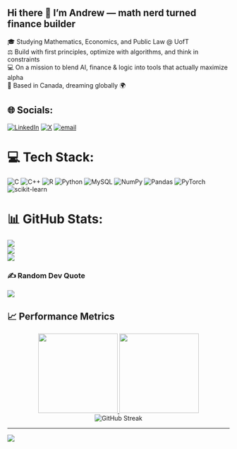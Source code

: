 ## Hi there 👋 I’m Andrew — math nerd turned finance builder
🎓 Studying Mathematics, Economics, and Public Law @ UofT<br/>
⚖️ Build with first principles, optimize with algorithms, and think in constraints<br/>
💻 On a mission to blend AI, finance & logic into tools that actually maximize alpha<br/>
📍 Based in Canada, dreaming globally 🌍<br/>

## 🌐 Socials:
[![LinkedIn](https://img.shields.io/badge/LinkedIn-%230077B5.svg?logo=linkedin&logoColor=white)](https://www.linkedin.com/in/andrewleunght/) 
[![X](https://img.shields.io/badge/X-black.svg?logo=X&logoColor=white)](https://x.com/andrewleung) 
[![email](https://img.shields.io/badge/Email-D14836?logo=gmail&logoColor=white)](mailto:andrewle256@gmail.com)


# 💻 Tech Stack:
![C](https://img.shields.io/badge/c-%2300599C.svg?style=for-the-badge&logo=c&logoColor=white) ![C++](https://img.shields.io/badge/c++-%2300599C.svg?style=for-the-badge&logo=c%2B%2B&logoColor=white) ![R](https://img.shields.io/badge/r-%23276DC3.svg?style=for-the-badge&logo=r&logoColor=white) ![Python](https://img.shields.io/badge/python-3670A0?style=for-the-badge&logo=python&logoColor=ffdd54) ![MySQL](https://img.shields.io/badge/mysql-4479A1.svg?style=for-the-badge&logo=mysql&logoColor=white) ![NumPy](https://img.shields.io/badge/numpy-%23013243.svg?style=for-the-badge&logo=numpy&logoColor=white) ![Pandas](https://img.shields.io/badge/pandas-%23150458.svg?style=for-the-badge&logo=pandas&logoColor=white) ![PyTorch](https://img.shields.io/badge/PyTorch-%23EE4C2C.svg?style=for-the-badge&logo=PyTorch&logoColor=white) ![scikit-learn](https://img.shields.io/badge/scikit--learn-%23F7931E.svg?style=for-the-badge&logo=scikit-learn&logoColor=white)

# 📊 GitHub Stats:
![](https://github-readme-stats.vercel.app/api?username=andrewle256&theme=dark&hide_border=false&include_all_commits=true&count_private=false)<br/>
![](https://nirzak-streak-stats.vercel.app/?user=andrewle256&theme=dark&hide_border=false)<br/>
![](https://github-readme-stats.vercel.app/api/top-langs/?username=andrewle256&theme=dark&hide_border=false&include_all_commits=true&count_private=false&layout=compact)


### ✍️ Random Dev Quote
![](https://quotes-github-readme.vercel.app/api?type=horizontal&theme=radical)

## 📈 Performance Metrics
<div align="center">
  <a href="https://github.com/andrewle256">
    <img height="180em" src="https://github-readme-stats.vercel.app/api?username=andrewle256&theme=merko&show_icons=true&hide_border=true&count_private=true&include_all_commits=true&card_width=400" />
    <img height="180em" src="https://github-readme-stats.vercel.app/api/top-langs/?username=andrewle256&theme=merko&layout=compact&hide_border=true&langs_count=6&card_width=300" />
  </a>
</div>

<div align="center">
  <img src="https://streak-stats.demolab.com?user=andrewle256&theme=merko&hide_border=true&date_format=M%20j%5B%2C%20Y%5D" alt="GitHub Streak" />
</div>

---
[![](https://visitcount.itsvg.in/api?id=andrewle256&icon=0&color=1)](https://visitcount.itsvg.in)


<!-- Proudly created with GPRM ( https://gprm.itsvg.in ) -->
